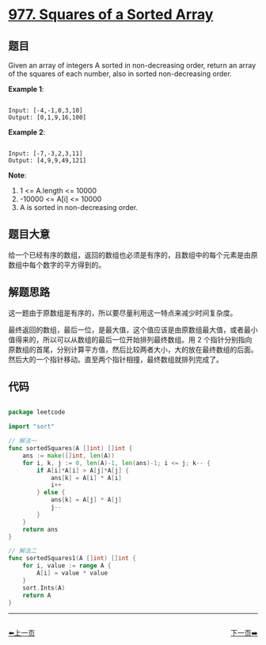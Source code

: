 # [977. Squares of a Sorted Array](https://leetcode.com/problems/squares-of-a-sorted-array/)

## 题目

Given an array of integers A sorted in non-decreasing order, return an array of the squares of each number, also in sorted non-decreasing order.



**Example 1**:

```

Input: [-4,-1,0,3,10]
Output: [0,1,9,16,100]

```

**Example 2**:

```

Input: [-7,-3,2,3,11]
Output: [4,9,9,49,121]

```

**Note**:

1. 1 <= A.length <= 10000
2. -10000 <= A[i] <= 10000
3. A is sorted in non-decreasing order.

## 题目大意

给一个已经有序的数组，返回的数组也必须是有序的，且数组中的每个元素是由原数组中每个数字的平方得到的。

## 解题思路

这一题由于原数组是有序的，所以要尽量利用这一特点来减少时间复杂度。

最终返回的数组，最后一位，是最大值，这个值应该是由原数组最大值，或者最小值得来的，所以可以从数组的最后一位开始排列最终数组。用 2 个指针分别指向原数组的首尾，分别计算平方值，然后比较两者大小，大的放在最终数组的后面。然后大的一个指针移动。直至两个指针相撞，最终数组就排列完成了。












## 代码

```go

package leetcode

import "sort"

// 解法一
func sortedSquares(A []int) []int {
	ans := make([]int, len(A))
	for i, k, j := 0, len(A)-1, len(ans)-1; i <= j; k-- {
		if A[i]*A[i] > A[j]*A[j] {
			ans[k] = A[i] * A[i]
			i++
		} else {
			ans[k] = A[j] * A[j]
			j--
		}
	}
	return ans
}

// 解法二
func sortedSquares1(A []int) []int {
	for i, value := range A {
		A[i] = value * value
	}
	sort.Ints(A)
	return A
}

```


----------------------------------------------
<div style="display: flex;justify-content: space-between;align-items: center;">
<p><a href="https://books.halfrost.com/leetcode/ChapterFour/0900~0999/0976.Largest-Perimeter-Triangle/">⬅️上一页</a></p>
<p><a href="https://books.halfrost.com/leetcode/ChapterFour/0900~0999/0978.Longest-Turbulent-Subarray/">下一页➡️</a></p>
</div>
